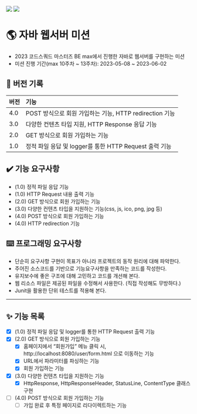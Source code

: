 ![](https://img.shields.io/badge/VERSION-4.0-green)
![](https://img.shields.io/badge/LAST_UPDATE-2023--05--30-blue)

# 🌎 자바 웹서버 미션
- 2023 코드스쿼드 마스터즈 BE max에서 진행한 자바로 웹서버를 구현하는 미션
- 미션 진행 기간(max 10주차 ~ 13주차): 2023-05-08 ~ 2023-06-02

## 🔖 버전 기록
| 버전  | 기능                                        |
|:----|:------------------------------------------|
| 4.0 | POST 방식으로 회원 가입하는 기능, HTTP redirection 기능 |
| 3.0 | 다양한 컨텐츠 타입 지원, HTTP Response 응답 기능        |
| 2.0 | GET 방식으로 회원 가입하는 기능                       |
| 1.0 | 정적 파일 응답 및 logger를 통한 HTTP Request 출력 기능  |

## ✔️ 기능 요구사항
- (1.0) 정적 파일 응답 기능
- (1.0) HTTP Request 내용 출력 기능
- (2.0) GET 방식으로 회원 가입하는 기능
- (3.0) 다양한 컨텐츠 타입을 지원하는 기능(css, js, ico, png, jpg 등)
- (4.0) POST 방식으로 회원 가입하는 기능
- (4.0) HTTP redirection 기능

## ⌨️ 프로그래밍 요구사항
- 단순히 요구사항 구현이 목표가 아니라 프로젝트의 동작 원리에 대해 파악한다.
- 주어진 소스코드를 기반으로 기능요구사항을 만족하는 코드를 작성한다. 
- 유지보수에 좋은 구조에 대해 고민하고 코드를 개선해 본다. 
- 웹 리소스 파일은 제공된 파일을 수정해서 사용한다. (직접 작성해도 무방하다.)
- Junit을 활용한 단위 테스트를 적용해 본다.

---

## ✨ 기능 목록
- [X] (1.0) 정적 파일 응답 및 logger를 통한 HTTP Request 출력 기능
- [X] (2.0) GET 방식으로 회원 가입하는 기능
  - [X] 홈페이지에서 “회원가입” 메뉴 클릭 시, http://localhost:8080/user/form.html 으로 이동하는 기능
  - [X] URL에서 파라미터를 파싱하는 기능
  - [X] 회원 가입하는 기능
- [X] (3.0) 다양한 컨텐츠 타입을 지원하는 기능
  - [X] HttpResponse, HttpResponseHeader, StatusLine, ContentType 클래스 구현
- [ ] (4.0) POST 방식으로 회원 가입하는 기능
  - [ ] 가입 완료 후 특정 페이지로 리다이렉트하는 기능
